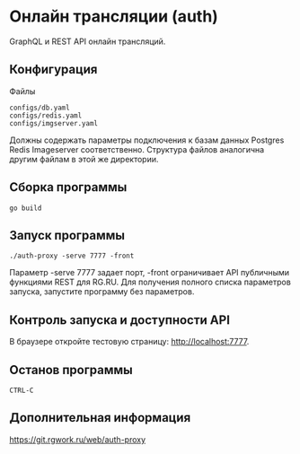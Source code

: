 Онлайн трансляции (auth)
=============================

GraphQL и REST API онлайн трансляций.



Конфигурация
-------------
Файлы 
    
    configs/db.yaml
    configs/redis.yaml
    configs/imgserver.yaml

Должны содержать параметры подключения к базам данных Postgres Redis Imageserver соответственно. 
Структура файлов аналогична другим файлам в этой же директории.


Сборка программы
----------------

    go build


Запуск программы
--------------

    ./auth-proxy -serve 7777 -front


Параметр -serve 7777 задает порт, -front ограничивает API публичными функциями REST для RG.RU. Для получения полного списка параметров запуска, запустите программу без параметров.



Контроль запуска и доступности API 
-----------------------------------

В браузере откройте тестовую страницу: <http://localhost:7777>. 



Останов программы
-----------
    CTRL-C



Дополнительная информация
--------------------------
<https://git.rgwork.ru/web/auth-proxy>



